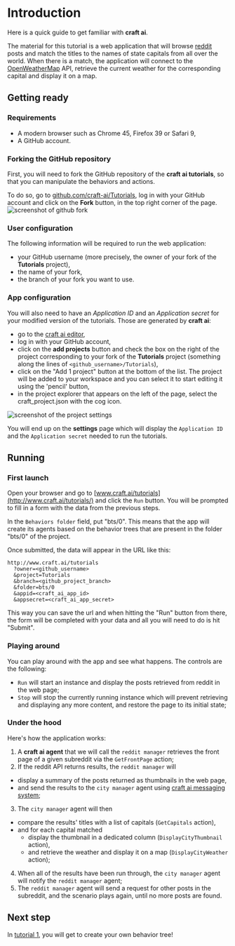 # Introduction #

Here is a quick guide to get familiar with **craft ai**.

The material for this tutorial is a web application that will browse
[reddit](https://www.reddit.com/) posts and match the titles to the names of
state capitals from all over the world. When there is a match, the application
will connect to the [OpenWeatherMap](http://openweathermap.org/) API, retrieve
the current weather for the corresponding capital and display it on a map.

## Getting ready ##

### Requirements ###

- A modern browser such as Chrome 45, Firefox 39 or Safari 9,
- A GitHub account.

### Forking the GitHub repository ###

First, you will need to fork the GitHub repository of the **craft ai
tutorials**, so that you can manipulate the behaviors and actions.

To do so, go to
[github.com/craft-ai/Tutorials](https://github.com/craft-ai/Tutorials), log in
with your GitHub account and click on the **Fork** button, in the top right
corner of the page.
![screenshot of github fork](https://raw.githubusercontent.com/craft-ai/tutorials/master/doc/0/fork.jpg "Forking")

### User configuration ###

The following information will be required to run the web application:

- your GitHub username (more precisely, the owner of your fork of the
**Tutorials** project),
- the name of your fork,
- the branch of your fork you want to use.

### App configuration ###

You will also need to have an _Application ID_ and an _Application secret_ for
your modified version of the tutorials. Those are generated by **craft ai**:

- go to the [craft ai editor](http://editor.craft.ai/),
- log in with your GitHub account,
- click on the **add projects** button and check the box on the right of the
project corresponding to your fork of the **Tutorials** project (something along
the lines of `<github_username>/Tutorials`),
- click on the "Add 1 project" button at the bottom of the list. The project will
be added to your workspace and you can select it to start editing it using the 'pencil' button,
- in the project explorer that appears on the left of the page, select the craft_project.json with the cog icon.

![screenshot of the project settings](https://raw.githubusercontent.com/craft-ai/tutorials/master/doc/0/project_json.jpg "Application/Secret")

You will end up on the **settings** page which will display the `Application ID`
and the `Application secret` needed to run the tutorials.

## Running ##

### First launch ###

Open your browser and go to [www.craft.ai/tutorials](http://www.craft.ai/tutorials/) and
click the `Run` button. You will be prompted to fill in a form with the data from
the previous steps.

In the `Behaviors folder` field, put "bts/0". This means that the app will create its agents based on the behavior trees that are present in the folder "bts/0" of the project.

Once submitted, the data will appear in the URL like this:

```
http://www.craft.ai/tutorials
  ?owner=<github_username>
  &project=Tutorials
  &branch=<github_project_branch>
  &folder=bts/0
  &appid=<craft_ai_app_id>
  &appsecret=<craft_ai_app_secret>
```
This way you can save the url and when hitting the "Run" button from there, the form will be
completed with your data and all you will need to do is hit "Submit".

### Playing around ###

You can play around with the app and see what happens. The controls are the following:

  - `Run` will start an instance and display the posts retrieved from reddit in the web page;
  - `Stop` will stop the currently running instance which will prevent retrieving and displaying any more content, and restore the page to its initial state;

### Under the hood ###

Here's how the application works:

1. A **craft ai agent** that we will call the `reddit manager` retrieves the
front page of a given subreddit via the `GetFrontPage` action;
2. If the reddit API returns results, the `reddit manager` will
  - display a summary of the posts returned as thumbnails in the web page,
  - and send the results to the `city manager` agent using
  [craft ai messaging system](http://doc.craft.ai/behaviors/messages/index.html#the-messaging-system);

3. The `city manager` agent will then
  - compare the results' titles with a list of capitals (`GetCapitals` action),
  - and for each capital matched
    - display the thumbnail in a dedicated column (`DisplayCityThumbnail` action),
    - and retrieve the weather and display it on a map (`DisplayCityWeather` action);
4. When all of the results have been run through, the `city manager` agent will notify the `reddit manager` agent;
5. The `reddit manager` agent will send a request for other posts in the subreddit, and the scenario plays again, until no more posts are found.

## Next step ##
In [tutorial 1](../1/index.html), you will get to create your own behavior tree!